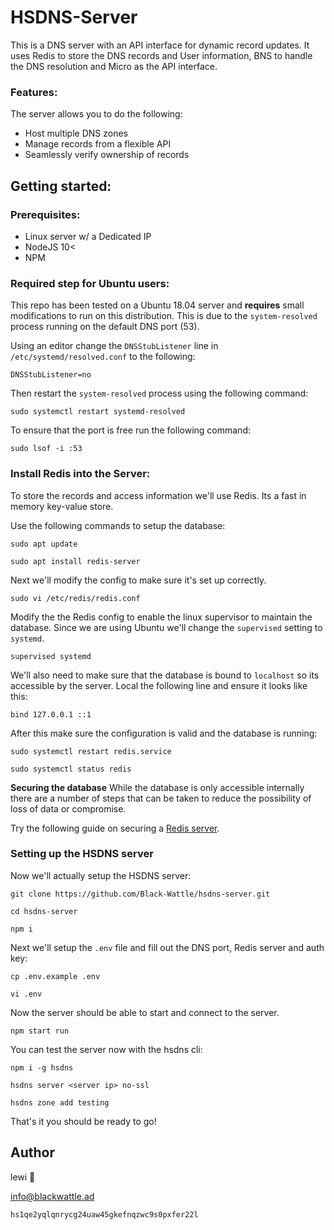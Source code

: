 # HSDNS-Server

This is a DNS server with an API interface for dynamic record updates. It uses Redis to store the DNS records and User information, BNS to handle the DNS resolution and Micro as the API interface.

### Features:

The server allows you to do the following:

- Host multiple DNS zones
- Manage records from a flexible API
- Seamlessly verify ownership of records

## Getting started:

### Prerequisites:

- Linux server w/ a Dedicated IP
- NodeJS 10<
- NPM

### Required step for Ubuntu users:

This repo has been tested on a Ubuntu 18.04 server and **requires** small modifications to run on this distribution. This is due to the `system-resolved` process running on the default DNS port (53).

Using an editor change the `DNSStubListener` line in `/etc/systemd/resolved.conf` to the following:
```
DNSStubListener=no
```

Then restart the `system-resolved` process using the following command:
```
sudo systemctl restart systemd-resolved
```

To ensure that the port is free run the following command:
```
sudo lsof -i :53
```

### Install Redis into the Server:

To store the records and access information we'll use Redis. Its a fast in memory key-value store.

Use the following commands to setup the database:
```
sudo apt update

sudo apt install redis-server
```

Next we'll modify the config to make sure it's set up correctly.
```
sudo vi /etc/redis/redis.conf
```

Modify the the Redis config to enable the linux supervisor to maintain the database. Since we are using Ubuntu we'll change the `supervised` setting to `systemd`. 

```
supervised systemd
```

We'll also need to make sure that the database is bound to `localhost` so its accessible by the server. Local the following line and ensure it looks like this:

```
bind 127.0.0.1 ::1
```

After this make sure the configuration is valid and the database is running:
```
sudo systemctl restart redis.service

sudo systemctl status redis
```

**Securing the database** 
While the database is only accessible internally there are a number of steps that can be taken to reduce the possibility of loss of data or compromise. 

Try the following guide on securing a [Redis server](https://www.digitalocean.com/community/tutorials/how-to-secure-your-redis-installation-on-ubuntu-18-04).

### Setting up the HSDNS server

Now we'll actually setup the HSDNS server:
```
git clone https://github.com/Black-Wattle/hsdns-server.git

cd hsdns-server

npm i
```

Next we'll setup the `.env` file and fill out the DNS port, Redis server and auth key:
```
cp .env.example .env

vi .env
```

Now the server should be able to start and connect to the server.
```
npm start run
```

You can test the server now with the hsdns cli:
```
npm i -g hsdns

hsdns server <server ip> no-ssl

hsdns zone add testing
```
That's it you should be ready to go!

## Author

lewi 🥔

[info@blackwattle.ad](mailto:info@blackwattle.ad)

`hs1qe2yqlqnrycg24uaw45gkefnqzwc9s0pxfer22l`





